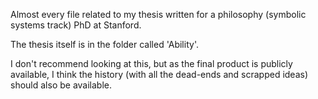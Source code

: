 Almost every file related to my thesis written for a philosophy (symbolic systems track) PhD at Stanford.

The thesis itself is in the folder called 'Ability'.

I don't recommend looking at this, but as the final product is publicly available, I think the history (with all the dead-ends and scrapped ideas) should also be available.